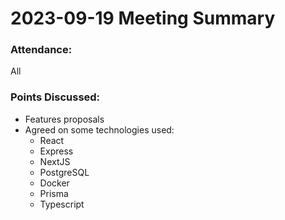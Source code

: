 # 2023-09-19 Meeting Summary

### Attendance:

All

### Points Discussed:

- Features proposals
- Agreed on some technologies used:
  - React
  - Express
  - NextJS
  - PostgreSQL
  - Docker
  - Prisma
  - Typescript
